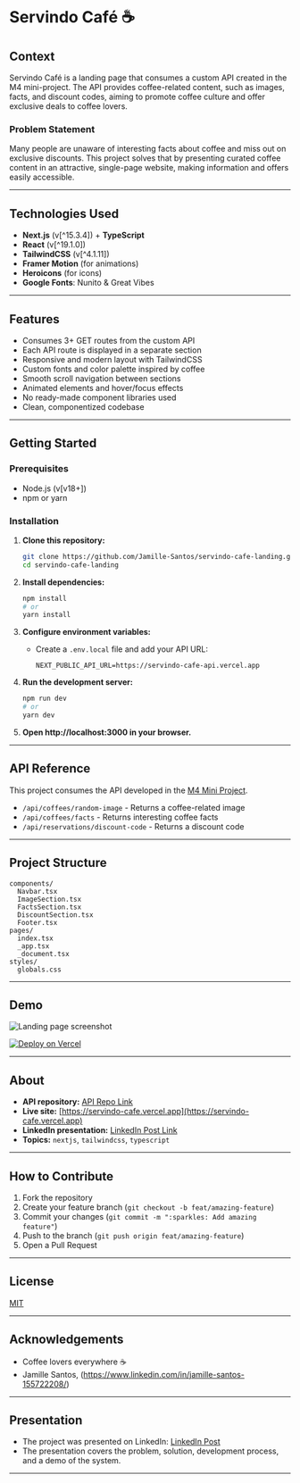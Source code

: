 # Servindo Café ☕

## Context

Servindo Café is a landing page that consumes a custom API created in the M4 mini-project. The API provides coffee-related content, such as images, facts, and discount codes, aiming to promote coffee culture and offer exclusive deals to coffee lovers.

### Problem Statement

Many people are unaware of interesting facts about coffee and miss out on exclusive discounts. This project solves that by presenting curated coffee content in an attractive, single-page website, making information and offers easily accessible.

---

## Technologies Used

- **Next.js** (v[^15.3.4]) + **TypeScript**
- **React** (v[^19.1.0])
- **TailwindCSS** (v[^4.1.11])
- **Framer Motion** (for animations)
- **Heroicons** (for icons)
- **Google Fonts**: Nunito & Great Vibes

---

## Features

- Consumes 3+ GET routes from the custom API
- Each API route is displayed in a separate section
- Responsive and modern layout with TailwindCSS
- Custom fonts and color palette inspired by coffee
- Smooth scroll navigation between sections
- Animated elements and hover/focus effects
- No ready-made component libraries used
- Clean, componentized codebase

---

## Getting Started

### Prerequisites

- Node.js (v[v18+])
- npm or yarn

### Installation

1. **Clone this repository:**
   ```bash
   git clone https://github.com/Jamille-Santos/servindo-cafe-landing.git
   cd servindo-cafe-landing
   ```

2. **Install dependencies:**
   ```bash
   npm install
   # or
   yarn install
   ```

3. **Configure environment variables:**
   - Create a `.env.local` file and add your API URL:
     ```
     NEXT_PUBLIC_API_URL=https://servindo-cafe-api.vercel.app
     ```

4. **Run the development server:**
   ```bash
   npm run dev
   # or
   yarn dev
   ```

5. **Open http://localhost:3000 in your browser.**

---

## API Reference

This project consumes the API developed in the [M4 Mini Project](https://github.com/Jamille-Santos/servindo-cafe-api).

- `/api/coffees/random-image` - Returns a coffee-related image
- `/api/coffees/facts` - Returns interesting coffee facts
- `/api/reservations/discount-code` - Returns a discount code

---

## Project Structure

```
components/
  Navbar.tsx
  ImageSection.tsx
  FactsSection.tsx
  DiscountSection.tsx
  Footer.tsx
pages/
  index.tsx
  _app.tsx
  _document.tsx
styles/
  globals.css
```

---

## Demo

![Landing page screenshot](images/screencapture-localhost-3001-servindocafe.png)

[![Deploy on Vercel](https://vercel.com/button)](https://servindo-cafe.vercel.app)

---

## About

- **API repository:** [API Repo Link](https://github.com/Jamille-Santos/servindo-cafe-api)
- **Live site:** [https://servindo-cafe.vercel.app](https://servindo-cafe.vercel.app)
- **LinkedIn presentation:** [LinkedIn Post Link](https://www.linkedin.com/posts/jamille-santos-155722208_/)
- **Topics:** `nextjs`, `tailwindcss`, `typescript`

---

## How to Contribute

1. Fork the repository
2. Create your feature branch (`git checkout -b feat/amazing-feature`)
3. Commit your changes (`git commit -m ":sparkles: Add amazing feature"`)
4. Push to the branch (`git push origin feat/amazing-feature`)
5. Open a Pull Request

---

## License

[MIT](LICENSE)

---

## Acknowledgements

- Coffee lovers everywhere ☕
- Jamille Santos, (https://www.linkedin.com/in/jamille-santos-155722208/)

---

## Presentation

- The project was presented on LinkedIn: [LinkedIn Post](https://www.linkedin.com/posts/jamille-santos-155722208_/)
- The presentation covers the problem, solution, development process, and a demo of the system.

---